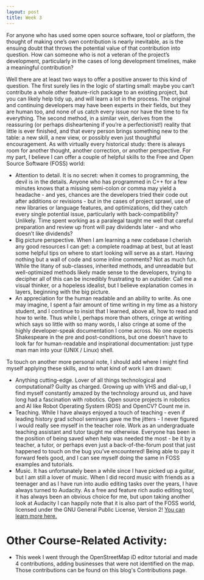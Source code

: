 ```yaml
---
layout: post
title: Week 3
---
```


For anyone who has used some open source software, tool or platform, the thought of making one’s own contribution is nearly inevitable, as is the ensuing doubt that throws the potential value of that contribution into question. How can someone who is not a veteran of the project’s development, particularly in the cases of long development timelines, make a meaningful contribution? 

Well there are at least two ways to offer a positive answer to this kind of question. The first surely lies in the logic of starting small: maybe you can’t contribute a whole other feature-rich package to an existing project, but you can likely help tidy up, and will learn a lot in the process. The original and continuing developers may have been experts in their fields, but they are human too, and none of us catch every issue nor have the time to fix everything. The second method, in a similar vein, derives from the reassuring (or perhaps disheartening if you’re a perfectionist!) reality that little is ever finished, and that every person brings something new to the table: a new skill, a new view, or possibly even just thoughtful encouragement. As with virtually every historical study: there is always room for another thought, another correction, or another perspective. For my part, I believe I can offer a couple of helpful skills to the Free and Open Source Software (FOSS) world:

- Attention to detail. It is no secret: when it comes to programming, the devil is in the details. Anyone who has programmed in C++ for a few minutes knows that a missing semi-colon or comma may yield a headache - and yes, chances are the developers tried their code out after additions or revisions - but in the cases of project sprawl, use of new libraries or language features, and optimizations, did they catch every single potential issue, particularly with back-compatibility? Unlikely. Time spent working as a paralegal taught me well that careful preparation and review up front will pay dividends later - and who doesn’t like dividends?
- Big picture perspective. When I am learning a new codebase I cherish any good resources I can get: a complete roadmap at best, but at least some helpful tips on where to start looking will serve as a start. Having nothing but a wall of code and some inline comments? Not as much fun. While the litany of sub-classes, inherited methods, and unreadable but well-optimized methods likely made sense to the developers, trying to decipher all of this can be incredibly frustrating to an outsider. Call me a visual thinker, or a hopeless idealist, but I believe explanation comes in layers, beginning with the big picture.
- An appreciation for the human readable and an ability to write. As one may imagine, I spent a fair amount of time writing in my time as a history student, and I continue to insist that I learned, above all, how to read and how to write. Thus while I, perhaps more than others, cringe at writing which says so little with so many words, I also cringe at some of the highly developer-speak documentation I come across. No one expects Shakespeare in the pre and post-conditions, but one doesn’t have to look far for human-readable and inspirational documentation: just type man man into your (UNIX / Linux) shell.

To touch on another more personal note, I should add where I might find myself applying these skills, and to what kind of work I am drawn: 

- Anything cutting-edge. Lover of all things technological and computational? Guilty as charged. Growing up with VHS and dial-up, I find myself constantly amazed by the technology around us, and have long had a fascination with robotics. Open source projects in robotics and AI like Robot Operating System (ROS) and OpenCV? Count me in.
- Teaching. While I have always enjoyed a touch of teaching - even if leading history grad school seminars gave me the jitters - I never figured I would really see myself in the teacher role. Work as an undergraduate teaching assistant and tutor taught me otherwise. Everyone has been in the position of being saved when help was needed the most - be it by a teacher, a tutor, or perhaps even just a back-of-the-forum post that just happened to touch on the bug you’ve encountered! Being able to pay it forward feels good, and I can see myself doing the same in FOSS examples and tutorials.
- Music. It has unfortunately been a while since I have picked up a guitar, but I am still a lover of music. When I did record music with friends as a teenager and as I have run into audio editing tasks over the years, I have always turned to Audacity. As a free and feature rich audio editing tool, it has always been an obvious choice for me, but upon taking another look at Audacity I can happily note that it is also part of the FOSS world, licensed under the GNU General Public License, Version 2! [You can learn more here.](https://www.audacityteam.org)

# Other Course-Related Activity:
- This week I went through the OpenStreetMap iD editor tutorial and made 4 contributions, adding businesses that were not identified on the map. Those contributions can be found on this blog's Contributions page.
